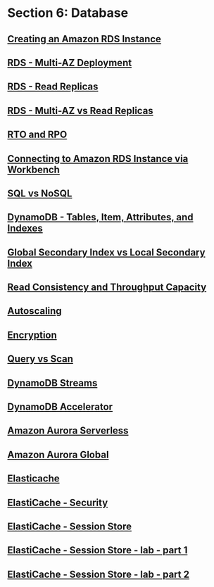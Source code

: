 # Section 6: Database


## [Creating an Amazon RDS Instance]()


## [RDS - Multi-AZ Deployment]()


## [RDS - Read Replicas]()


## [RDS - Multi-AZ vs Read Replicas]()


## [RTO and RPO]()


## [Connecting to Amazon RDS Instance via Workbench]()


## [SQL vs NoSQL]()


## [DynamoDB - Tables, Item, Attributes, and Indexes]()


## [Global Secondary Index vs Local Secondary Index]()


## [Read Consistency and Throughput Capacity]()


## [Autoscaling]()


## [Encryption]()


## [Query vs Scan]()


## [DynamoDB Streams]()


## [DynamoDB Accelerator]()


## [Amazon Aurora Serverless]()


## [Amazon Aurora Global]()


## [Elasticache]()


## [ElastiCache - Security]()


## [ElastiCache - Session Store]()


## [ElastiCache - Session Store - lab - part 1]()


## [ElastiCache - Session Store - lab - part 2]()


